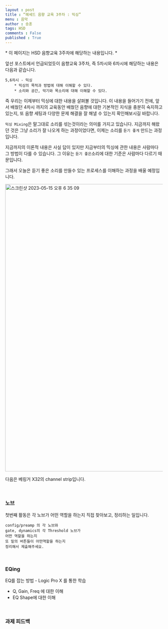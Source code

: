 ```yaml
---
layout : post
title : “헤세드 음향 교육 3주차 : 믹싱”
menu : 음악
author : 송훈
tags: HSD 
comments : False
published : True 
---
```


\* 이 페이지는 HSD 음향교육 3주차에 해당하는 내용입니다. \* 


앞선 포스트에서 언급되었듯이 음향교육 3주차, 즉 5차시와 6차시에 해당하는 내용은 다음과 같습니다.
```
5,6차시 - 믹싱
	* 믹싱의 목적과 방법에 대해 이해할 수 있다.
	* 소리와 공간, 악기와 목소리에 대해 이해할 수 있다.
```

즉 우리는 이제부터 믹싱에 대한 내용을 살펴볼 것입니다.
이 내용을 들어가기 전에, 
앞서 배웠던 4차시 까지의 교육동안 배웠던
음향에 대한 기본적인 지식을 충분히 숙지하고 있는지, 
또 음향 세팅과 다양한 문제 해결을 잘 해낼 수 있는지 확인해보시길 바랍니다.

`믹싱 Mixing`은 말그대로 소리를 섞는것이라는 의미를 가지고 있습니다.
지금까지 해왔던 것은 그냥 소리가 잘 나오게 하는 과정이었다면,
이제는 소리를 `듣기 좋게` 만드는 과정입니다.

지금까지의 이론적 내용은 사실 답이 있지만
지금부터의 믹싱에 관한 내용은 사람마다 그 방법이 다를 수 있습니다.
그 이유는 `듣기 좋은`소리에 대한 기준은 사람마다 다르기 때문입니다.

그래서 오늘은 듣기 좋은 소리를 만들수 있는 프로세스를 이해하는 과정을 배울 예정입니다.

<img width="916" alt="스크린샷 2023-05-15 오후 6 35 09" src="https://github.com/songh-oon/songh-oon.github.io/assets/84430293/829b1bd6-a992-471b-a8ef-5a41dcdfe8b7">

다음은 베링거 X32의 channel strip입니다. 

<br>

### 노브
첫번째 활동은 각 노브가 어떤 역할을 하는지 직접 찾아보고, 정리하는 일입니다.
```
config/preamp 의 각 노브와
gate, dynamics의 각 Threshold 노브가 
어떤 역할을 하는지 
또 밑의 버튼들이 어떤역할을 하는지 
정리해서 제출해주세요.
```

<br>

### EQing

EQ를 잡는 방법 - Logic Pro X 를 통한 학습
- Q, Gain, Freq 에 대한 이해
- EQ Shape에 대한 이해

<br>

### 과제 피드백

